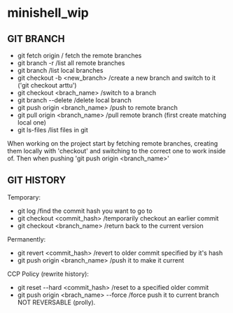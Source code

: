 # minishell_wip

## GIT BRANCH

- git fetch origin / fetch the remote branches
- git branch -r /list all remote branches
- git branch /list local branches
- git checkout -b <new_branch> /create a new branch and switch to it ('git checkout arttu')
- git checkout <brach_name> /switch to a branch
- git branch --delete <branchname> /delete local branch
- git push origin <branch_name> /push to remote branch
- git pull origin <branch_name> /pull remote branch (first create matching local one)
- git ls-files /list files in git

When working on the project start by fetching remote branches, creating them locally with 'checkout' and switching to the correct one to work inside of. Then when pushing 'git push origin <branch_name>'

## GIT HISTORY

Temporary:
- git log /find the commit hash you want to go to
- git checkout <commit_hash> /temporarily checkout an earlier commit
- git checkout <branch_name> /return back to the current version

Permanently:
- git revert <commit_hash> /revert to older commit specified by it's hash
- git push origin <branch_name> /push it to make it current

CCP Policy (rewrite history):
- git reset --hard <commit_hash> /reset to a specified older commit
- git push origin <brach_name> --force /force push it to current branch
NOT REVERSABLE (prolly).
